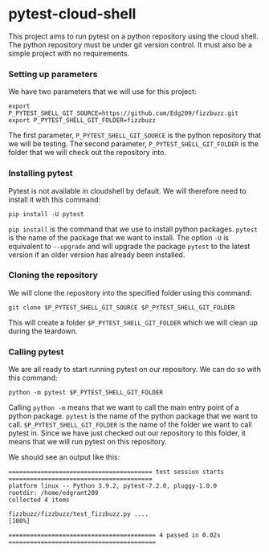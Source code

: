 # pytest-cloud-shell

This project aims to run pytest on a python repository using the cloud shell.
The python repository must be under git version control. It must also be a simple project with no requirements.

### Setting up parameters

We have two parameters that we will use for this project:

```shell
export P_PYTEST_SHELL_GIT_SOURCE=https://github.com/Edg209/fizzbuzz.git
export P_PYTEST_SHELL_GIT_FOLDER=fizzbuzz
```

The first parameter, `P_PYTEST_SHELL_GIT_SOURCE` is the python repository that we will be testing.
The second parameter, `P_PYTEST_SHELL_GIT_FOLDER` is the folder that we will check out the repository into.

### Installing pytest

Pytest is not available in cloudshell by default. We will therefore need to install it with this command:

`pip install -U pytest`

`pip install` is the command that we use to install python packages. `pytest` is the name of the package that we want to install. The option `-U` is equivalent to `--upgrade` and will upgrade the package `pytest` to the latest version if an older version has already been installed.

### Cloning the repository

We will clone the repository into the specified folder using this command:

`git clone $P_PYTEST_SHELL_GIT_SOURCE $P_PYTEST_SHELL_GIT_FOLDER`

This will create a folder `$P_PYTEST_SHELL_GIT_FOLDER` which we will clean up during the teardown.

### Calling pytest

We are all ready to start running pytest on our repository. We can do so with this command:

`python -m pytest $P_PYTEST_SHELL_GIT_FOLDER`

Calling `python -m` means that we want to call the main entry point of a python package. `pytest` is the name of the python package that we want to call. `$P_PYTEST_SHELL_GIT_FOLDER` is the name of the folder we want to call pytest in. Since we have just checked out our repository to this folder, it means that we will run pytest on this repository.

We should see an output like this:

```commandline
======================================== test session starts ========================================
platform linux -- Python 3.9.2, pytest-7.2.0, pluggy-1.0.0
rootdir: /home/edgrant209
collected 4 items                                                                                   

fizzbuzz/fizzbuzz/test_fizzbuzz.py ....                                                       [100%]

========================================= 4 passed in 0.02s =========================================
```